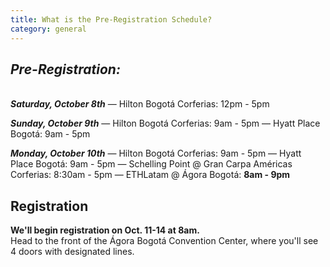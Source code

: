 ```yaml
---
title: What is the Pre-Registration Schedule?
category: general
---
```

## ***P﻿re-Registration:***

\
***Saturday, October 8th***
— Hilton Bogotá Corferias: 12pm - 5pm 

***Sunday, October 9th***
— Hilton Bogotá Corferias: 9am - 5pm 
— Hyatt Place Bogotá: 9am - 5pm 

***Monday, October 10th*** 
— Hilton Bogotá Corferias: 9am - 5pm 
— Hyatt Place Bogotá: 9am - 5pm
— Schelling Point @ Gran Carpa Américas Corferias: 8:30am - 5pm 
— ETHLatam @ Ágora Bogotá: **8am - 9pm** 

## **Registration** 

**We'll begin registration on Oct. 11-14 at 8am.**\
H﻿ead to the front of the Ágora Bogotá Convention Center, where you'll see 4 doors with designated lines.